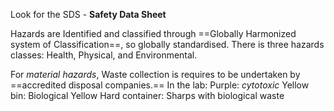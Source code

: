 Look for the SDS -  **Safety Data Sheet**

Hazards are Identified and classified through ==Globally Harmonized system of Classification==, so globally standardised.
There is three hazards classes: Health, Physical, and Environmental.

For *material hazards*, Waste collection is requires to be undertaken by ==accredited disposal companies.== 
In the lab:
Purple: *cytotoxic*
Yellow bin: Biological
Yellow Hard container: Sharps with biological waste


